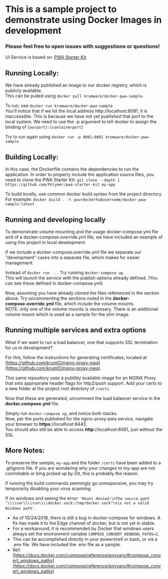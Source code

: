# This is a sample project to demonstrate using Docker Images in development
### Please feel free to open issues with suggestions or questions!

UI Service is based on: [PWA Starter Kit](https://polymer.github.io/pwa-starter-kit/setup/)

## Running Locally:
We have already published an image to our docker registry, which is publicly available. <br>
This can be pulled using `docker pull krumware/docker-pwa-sample`.

To run, use `docker run krumware/docker-pwa-sample` <br>
You'll notice that if we hit the local address http://localhost:8081, it is inaccessible. This is because we have not yet _published_ that port to the local system. We need to use the -p argument to tell docker to assign the binding of `{ourport}:{containerport}`<br>

Try to run again using `docker run -p 8081:8081 krumware/docker-pwa-sample`

## Building Locally:

In this case, the Dockerfile contains the dependencies to run the application. In order to properly include the application source files, you need to clone the PWA Starter Kit:
`git clone --depth 1 https://github.com/Polymer/pwa-starter-kit my-app`

To build locally, use common docker build syntax from the project directory. For example:
`docker build . -t yourdockerhubusername/docker-pwa-sample:latest`

## Running and developing locally
To demonstrate volume mounting and the usage docker-compose.yml file and of a docker-compose.override.yml file, we have included an example of using this project in local development.

If we include a docker-compose.override.yml file we separate our "development" cases into a separate file, which makes for easier management.

Instead of `docker run ...` Try running `docker-compose up`.<br>
This will launch the service with the publish options already defined. (You can see these defined in docker-compose.yml)

Now, assuming you have already cloned the files referenced in the section above. Try uncommenting the sections noted in the **docker-compose.override.yml** file, which include the volume mounts.<br>
NOTE: only one of the volume mounts is necessary. There is an additional volume mount which is used as a sample for the slim image.

## Running multiple services and extra options
What if we want to run a load balancer, one that supports SSL termination for us in development?

For this, follow the instructions for generating certificates, located at [https://github.com/krumIO/nginx-proxy-pwa](https://github.com/krumIO/nginx-proxy-pwa).

This same repository uses a publibly available image for an NGINX Proxy that sets appropriate header flags for http2/push support.
Add your certs to a new folder at the project root directory of `/certs`

Now that these are generated, uncomment the load balancer service in the **docker.compose.yml** file.

Simply run `docker-compose up`, and notice both stacks.<br>
Now, per the ports published for the nginx-proxy-pwa service, navigate your browser to **https**://localhost:8443.<br>
You should also still be able to access **http**://localhost:8081, just without the SSL<br>

## More Notes:

To preserve the sample, `my-app` and the folder `/certs` have been added to a .gitignore file. If you are wondering why your changes to my-app are not commitable or bing picked up by Git, this is probably the reason.

If running the build commands seemingly go unresponsive, you may try temporarily disabling your virus scanning.

If on windows and seeing the error: `'Mount denied:\nThe source path "\\\\var\\\\run\\\\docker.sock:/tmp/docker.sock"\nis not a valid Windows path'`.
 - As of 10/24/2018, there is still a bug in docker-compose for windows. A fix has made it to the Edge channel of docker, but is not yet in stable.
 - For a workaround, it is recommended by Docker that windows users always set the environment variable `COMPOSE_CONVERT_WINDOWS_PATHS=1`.
 - This can be accomplished directly in your powershell or bash, or via a .env file. We have included the .env file as a sample.
 - Ref: [https://docs.docker.com/compose/reference/envvars/#compose_convert_windows_paths](https://docs.docker.com/compose/reference/envvars/#compose_convert_windows_paths)